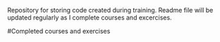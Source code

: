 Repository for storing code created during training. Readme file will be updated regularly as I complete courses and excercises.

#Completed courses and exercises